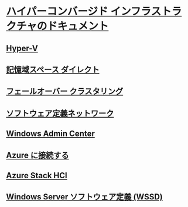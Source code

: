 # [ハイパーコンバージド インフラストラクチャのドキュメント](index.yml)
## [Hyper-V](../virtualization/hyper-v/hyper-v-on-windows-server.md)
## [記憶域スペース ダイレクト](../storage/storage-spaces/storage-spaces-direct-overview.md)
## [フェールオーバー クラスタリング](../failover-clustering/failover-clustering-overview.md)
## [ソフトウェア定義ネットワーク](../networking/sdn/index.yml)
## [Windows Admin Center](../manage/windows-admin-center/overview.md)
## [Azure に接続する](../manage/windows-admin-center/azure/index.md)
## [Azure Stack HCI](/azure-stack/operator/azure-stack-hci-overview)
## [Windows Server ソフトウェア定義 (WSSD)](https://www.microsoft.com/cloud-platform/software-defined-datacenter)